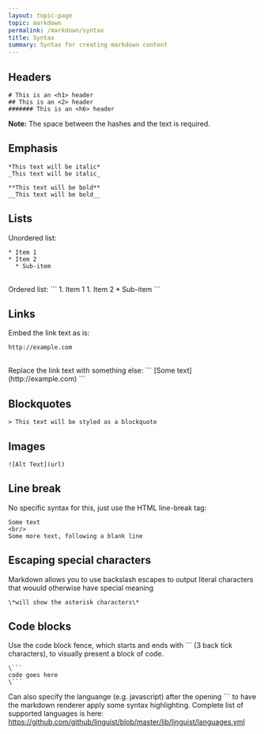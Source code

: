 ```yaml
---
layout: topic-page
topic: markdown
permalink: /markdown/syntax
title: Syntax
summary: Syntax for creating markdown content
---
```


## Headers
```
# This is an <h1> header
## This is an <2> header
####### This is an <h6> header
```
**Note:** The space between the hashes and the text is required.

## Emphasis
```
*This text will be italic*
_This text will be italic_
```
```
**This text will be bold**
__This text will be bold__
```

## Lists
Unordered list:
```
* Item 1
* Item 2
  * Sub-item
```
<br/> 
Ordered list:
```
1. Item 1
1. Item 2
  * Sub-item
```

## Links
Embed the link text as is:
```
http://example.com
```
<br/> 
Replace the link text with something else:
```
[Some text](http://example.com)
```

## Blockquotes
```
> This text will be styled as a blockquote
```

## Images
```
![Alt Text](url)
```

## Line break
No specific syntax for this, just use the HTML line-break tag:
```
Some text
<br/>
Some more text, following a blank line
```

## Escaping special characters
Markdown allows you to use backslash escapes to output literal characters that wouuld otherwise have special meaning
```
\*will show the asterisk characters\*
```

## Code blocks
Use the code block fence, which starts and ends with \`\`\` (3 back tick characters), to visually present a block of code.
```
\```
code goes here
\```
```
Can also specify the languange (e.g. javascript) after the opening \`\`\` to have the markdown renderer apply some syntax highlighting.
Complete list of supported languages is here: https://github.com/github/linguist/blob/master/lib/linguist/languages.yml
